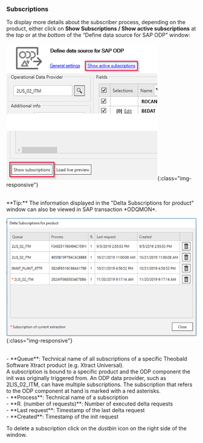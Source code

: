 ### Subscriptions
To display more details about the subscriber process, depending on the product, either click on **Show Subscriptions / Show active subscriptions** at the *top*  or at the *bottom* of the  “Define data source for SAP ODP” window:
<br/>

![Subscriptions](/img/content/odp/odp-settings-subscriptions.png){:class="img-responsive"}
<br/>

<br/>
**Tip:** The information displayed in the "Delta Subscriptions for product" window can also be viewed in SAP transaction *ODQMON*.  
<br/>

![ODP Subscriber](/img/content/odp/odp-settings-02.png){:class="img-responsive"}

<br/>
- **Queue**: Technical name of all subscriptions of a specific Theobald Software Xtract product (e.g. Xtract Universal).<br>
A subscription is bound to a specific product and the ODP component the init was originally triggered from. An ODP data provider, such as 2LIS_02_ITM, can have multiple subscriptions. The subscription that refers to the ODP component at hand is marked with a red asterisks. <br/>
- **Process**: Technical name of a subscription <br/>
- **R. (number of requests)**: Number of executed delta requests <br/>
- **Last request**: Timestamp of the last delta request <br/>
- **Created**: Timestamp of the init request <br/>

To delete a subscription click on the *dustbin* icon on the right side of the window.

